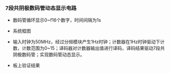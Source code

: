 ### 7段共阴极数码管动态显示电路

* 数码管循环显示0~f16个数字，时间间隔为1s

* 系统框图
![]()

* 输入时钟为50MHz，经过分频模块产生1Hz时钟；计数器在1Hz时钟驱动下计数，计数范围为0~15；译码器对计数器输出值进行译码，译码结果驱动7段共阴极数码管；实现数码管动态显示。

* 板上验证结果
![]()
